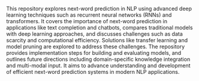 This repository explores next-word prediction in NLP using advanced deep learning techniques such as recurrent neural networks (RNNs) and transformers. It covers the importance of next-word prediction in applications like text completion and chatbots, compares traditional models with deep learning approaches, and discusses challenges such as data scarcity and computational efficiency. Solutions like transfer learning and model pruning are explored to address these challenges. The repository provides implementation steps for building and evaluating models, and outlines future directions including domain-specific knowledge integration and multi-modal input. It aims to advance understanding and development of efficient next-word prediction systems in modern NLP applications.
